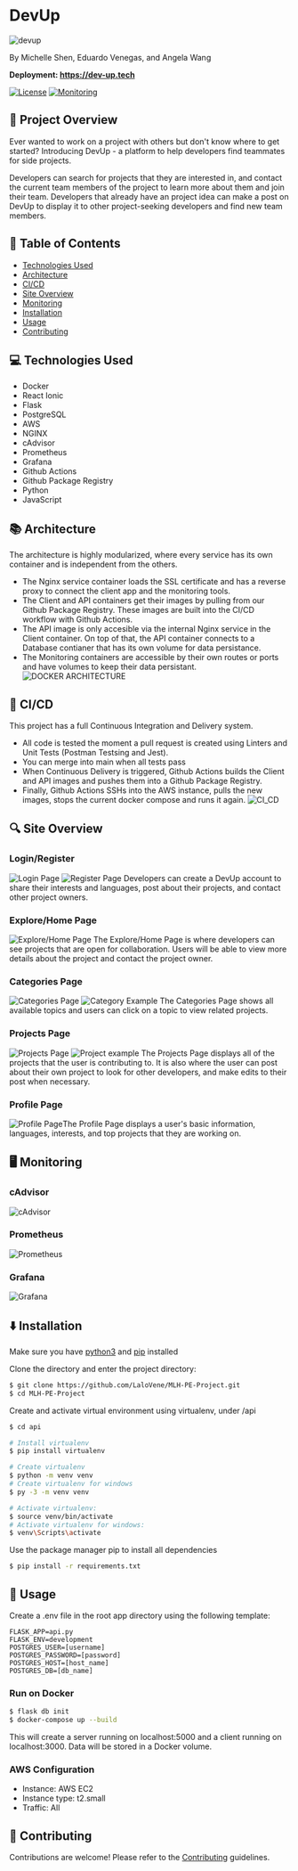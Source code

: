 # DevUp
![devup](https://user-images.githubusercontent.com/74735037/129316871-f9dc82d2-dd5e-493d-bb8e-06500c2bee33.png)

By Michelle Shen, Eduardo Venegas, and Angela Wang

**Deployment: https://dev-up.tech**

[![License](https://img.shields.io/github/license/LaloVene/MLH-PE-Project)](https://github.com/LaloVene/MLH-PE-Project/blob/main/LICENSE)
[![Monitoring](https://img.shields.io/website?url=https%3A%2F%2Fdev-up.tech)](https://dev-up.tech)


## 📖 Project Overview
Ever wanted to work on a project with others but don't know where to get started? Introducing DevUp - a platform to help developers find teammates for side projects.

Developers can search for projects that they are interested in, and contact the current team members of the project to learn more about them and join their team. Developers that already have an project idea can make a post on DevUp to display it to other project-seeking developers and find new team members.

## 📍 Table of Contents
- [Technologies Used](https://github.com/LaloVene/MLH-PE-Project#-technologies-used)
- [Architecture](https://github.com/LaloVene/MLH-PE-Project#-architecture)
- [CI/CD](https://github.com/LaloVene/MLH-PE-Project#-cicd)
- [Site Overview](https://github.com/LaloVene/MLH-PE-Project#-site-overview)
- [Monitoring](https://github.com/LaloVene/MLH-PE-Project#%EF%B8%8F-monitoring)
- [Installation](https://github.com/LaloVene/MLH-PE-Project#%EF%B8%8F-installation)
- [Usage](https://github.com/LaloVene/MLH-PE-Project#-usage)
- [Contributing](https://github.com/LaloVene/MLH-PE-Project#-contributing)


## 💻 Technologies Used
- Docker
- React Ionic
- Flask
- PostgreSQL
- AWS
- NGINX
- cAdvisor
- Prometheus
- Grafana
- Github Actions
- Github Package Registry
- Python
- JavaScript

## 📚 Architecture
The architecture is highly modularized, where every service has its own container and is independent from the others.
- The Nginx service container loads the SSL certificate and has a reverse proxy to connect the client app and the monitoring tools.
- The Client and API containers get their images by pulling from our Github Package Registry. These images are built into the CI/CD workflow with Github Actions.
- The API image is only accesible via the internal Nginx service in the Client container. On top of that, the API container connects to a Database contianer that has its own volume for data persistance.
- The Monitoring containers are accessible by their own routes or ports and have volumes to keep their data persistant.
![DOCKER ARCHITECTURE](https://user-images.githubusercontent.com/54692916/129938902-fccfd75c-d9e9-4366-8167-0077ea170052.png)

## 🤖 CI/CD
This project has a full Continuous Integration and Delivery system.
- All code is tested the moment a pull request is created using Linters and Unit Tests (Postman Testsing and Jest).
- You can merge into main when all tests pass 
- When Continuous Delivery is triggered, Github Actions builds the Client and API images and pushes them into a Github Package Registry.
- Finally, Github Actions SSHs into the AWS instance, pulls the new images, stops the current docker compose and runs it again.
![CI_CD](https://user-images.githubusercontent.com/54692916/130151094-c816d17d-f13a-4995-8473-9658d3342949.png)

## 🔍 Site Overview
### Login/Register
![Login Page](https://user-images.githubusercontent.com/74735037/129318143-f7a9b079-90bc-41e5-8aa4-c6f4f76db48c.png)
![Register Page](https://user-images.githubusercontent.com/74735037/129318198-f6763547-4745-4fbe-be49-dee9a9105b1d.png)
Developers can create a DevUp account to share their interests and languages, post about their projects, and contact other project owners.

### Explore/Home Page
![Explore/Home Page](https://user-images.githubusercontent.com/74735037/129460432-6744aaf1-aec5-4645-ba84-bd33ce229bdd.png)
The Explore/Home Page is where developers can see projects that are open for collaboration. Users will be able to view more details about the project and contact the project owner.

### Categories Page
![Categories Page](https://user-images.githubusercontent.com/74735037/129460447-323cd625-fa1f-49d1-919f-fd3c46f7e302.png)
![Category Example](https://user-images.githubusercontent.com/74735037/129461644-23bef6a2-6656-4769-bbe4-38a81b419d89.png)
The Categories Page shows all available topics and users can click on a topic to view related projects.

### Projects Page
![Projects Page](https://user-images.githubusercontent.com/74735037/129464603-7b70f2f4-2e11-49cf-bf95-a0138f8143ea.png)
![Project example](https://user-images.githubusercontent.com/74735037/129464596-38fe0434-7f54-4ba9-a5a4-f728f71dd63e.png)
The Projects Page displays all of the projects that the user is contributing to. It is also where the user can post about their own project to look for other developers, and make edits to their post when necessary. 


### Profile Page
![Profile Page](https://user-images.githubusercontent.com/74735037/129464999-b1730a11-8626-4508-b7fc-f15bf7808e47.png)The Profile Page displays a user's basic information, languages, interests, and top projects that they are working on.

## 🖥️ Monitoring
### cAdvisor
![cAdvisor](https://user-images.githubusercontent.com/54692916/129934946-bfae1683-6397-44c2-aad8-5b2c3899ab06.png)
### Prometheus
![Prometheus](https://user-images.githubusercontent.com/54692916/129935101-8c2206ce-5b88-409b-b567-8d3b18b15b8e.png)
### Grafana
![Grafana](https://user-images.githubusercontent.com/54692916/129982602-9be6d3ef-223a-4e70-9c6d-ce4b5f476b29.png)

## ⬇️ Installation

 Make sure you have [python3](https://www.python.org) and [pip](https://pip.pypa.io/en/stable/) installed
 
 Clone the directory and enter the project directory:
 ```bash
 $ git clone https://github.com/LaloVene/MLH-PE-Project.git
 $ cd MLH-PE-Project
 ```
 
 Create and activate virtual environment using virtualenv, under /api
 ```bash
 $ cd api
 
 # Install virtualenv
 $ pip install virtualenv
 
 # Create virtualenv
 $ python -m venv venv
 # Create virtualenv for windows
 $ py -3 -m venv venv
 
 # Activate virtualenv:
 $ source venv/bin/activate
 # Activate virtualenv for windows:
 $ venv\Scripts\activate
 ```

 Use the package manager pip to install all dependencies

 ```bash
 $ pip install -r requirements.txt
 ```

 ## 💼 Usage
 Create a .env file in the root app directory using the following template:
 ```env
FLASK_APP=api.py
FLASK_ENV=development
POSTGRES_USER=[username]
POSTGRES_PASSWORD=[password]
POSTGRES_HOST=[host_name]
POSTGRES_DB=[db_name]
```

 ### Run on Docker
 ```bash
 $ flask db init
 $ docker-compose up --build
 ```
 This will create a server running on localhost:5000 and a client running on localhost:3000. Data will be stored in a Docker volume.
 
 ### AWS Configuration
 - Instance:      AWS EC2
 - Instance type: t2.small
 - Traffic:       All
 
## 📝 Contributing
Contributions are welcome! Please refer to the [Contributing](https://github.com/LaloVene/MLH-PE-Project/blob/main/CONTRIBUTING.md) guidelines.


